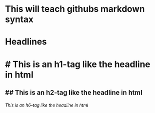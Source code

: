 # This will teach githubs markdown syntax

# Headlines

# # This is an h1-tag like the headline in html
## ## This is an h2-tag like the headline in html
###### This is an h6-tag like the headline in html


 

